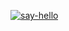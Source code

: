 [![say-hello](https://github.com/Dobrovera/hexlet-my-first-workflow/actions/workflows/say_hello.yml/badge.svg)](https://github.com/Dobrovera/hexlet-my-first-workflow/actions/workflows/say_hello.yml)
